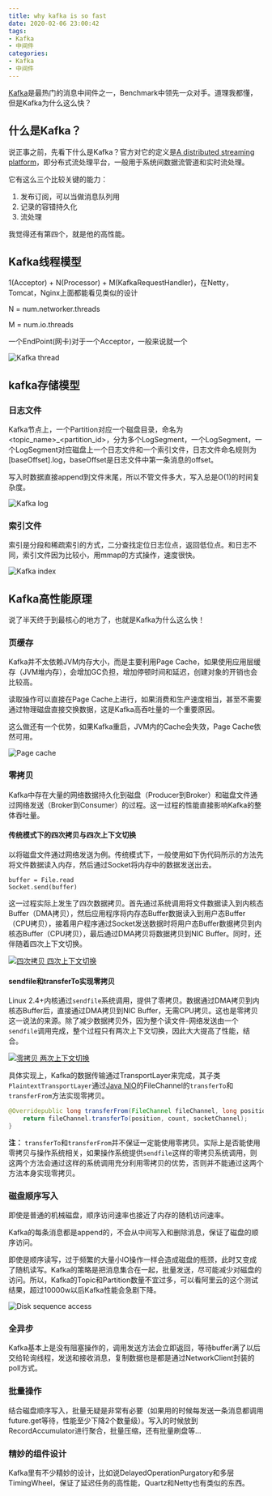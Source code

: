 ```yaml
---
title: why kafka is so fast
date: 2020-02-06 23:00:42
tags:
- Kafka
- 中间件
categories:
- Kafka
- 中间件
---
```


[Kafka](http://kafka.apache.org)是最热门的消息中间件之一，Benchmark中领先一众对手。道理我都懂，但是Kafka为什么这么快？

<!-- more -->

## 什么是Kafka？

说正事之前，先看下什么是Kafka？官方对它的定义是[A distributed streaming platform](http://kafka.apache.org/intro)，即分布式流处理平台，一般用于系统间数据流管道和实时流处理。

它有这么三个比较关键的能力：

1. 发布订阅，可以当做消息队列用
2. 记录的容错持久化
3. 流处理

我觉得还有第四个，就是他的高性能。

## Kafka线程模型

1(Acceptor) + N(Processor) + M(KafkaRequestHandler)，在Netty，Tomcat，Nginx上面都能看见类似的设计

N = num.networker.threads

M = num.io.threads

一个EndPoint(网卡)对于一个Acceptor，一般来说就一个

![Kafka thread](http://media.kosho.tech/blog/20200206/kafka-thread.png)

## kafka存储模型

### 日志文件

Kafka节点上，一个Partition对应一个磁盘目录，命名为<topic_name>_<partition_id>，分为多个LogSegment，一个LogSegment，一个LogSegment对应磁盘上一个日志文件和一个索引文件，日志文件命名规则为[baseOffset].log，baseOffset是日志文件中第一条消息的offset。

写入时数据直接append到文件末尾，所以不管文件多大，写入总是O(1)的时间复杂度。

![Kafka log](http://media.kosho.tech/blog/20200206/kafka-log-file.png)

### 索引文件

索引是分段和稀疏索引的方式，二分查找定位日志位点，返回低位点。和日志不同，索引文件因为比较小，用mmap的方式操作，速度很快。

![Kafka index](http://media.kosho.tech/blog/20200206/kafka-index.png)

## Kafka高性能原理

说了半天终于到最核心的地方了，也就是Kafka为什么这么快！

### 页缓存

Kafka并不太依赖JVM内存大小，而是主要利用Page Cache，如果使用应用层缓存（JVM堆内存），会增加GC负担，增加停顿时间和延迟，创建对象的开销也会比较高。

读取操作可以直接在Page Cache上进行，如果消费和生产速度相当，甚至不需要通过物理磁盘直接交换数据，这是Kafka高吞吐量的一个重要原因。

这么做还有一个优势，如果Kafka重启，JVM内的Cache会失效，Page Cache依然可用。

![Page cache](http://media.kosho.tech/blog/20200206/page-cache.png)

### 零拷贝

Kafka中存在大量的网络数据持久化到磁盘（Producer到Broker）和磁盘文件通过网络发送（Broker到Consumer）的过程。这一过程的性能直接影响Kafka的整体吞吐量。

#### 传统模式下的四次拷贝与四次上下文切换

以将磁盘文件通过网络发送为例。传统模式下，一般使用如下伪代码所示的方法先将文件数据读入内存，然后通过Socket将内存中的数据发送出去。

```
buffer = File.read
Socket.send(buffer)
```

这一过程实际上发生了四次数据拷贝。首先通过系统调用将文件数据读入到内核态Buffer（DMA拷贝），然后应用程序将内存态Buffer数据读入到用户态Buffer（CPU拷贝），接着用户程序通过Socket发送数据时将用户态Buffer数据拷贝到内核态Buffer（CPU拷贝），最后通过DMA拷贝将数据拷贝到NIC Buffer。同时，还伴随着四次上下文切换。

[![四次拷贝 四次上下文切换](http://media.kosho.tech/blog/20200206/zero-copy1.png)](http://www.jasongj.com/img/kafka/KafkaColumn6/BIO.png)

#### sendfile和transferTo实现零拷贝

Linux 2.4+内核通过`sendfile`系统调用，提供了零拷贝。数据通过DMA拷贝到内核态Buffer后，直接通过DMA拷贝到NIC Buffer，无需CPU拷贝。这也是零拷贝这一说法的来源。除了减少数据拷贝外，因为整个读文件-网络发送由一个`sendfile`调用完成，整个过程只有两次上下文切换，因此大大提高了性能，结合。

[![零拷贝 两次上下文切换](http://media.kosho.tech/blog/20200206/zero-copy2.png)](http://www.jasongj.com/img/kafka/KafkaColumn6/NIO.png)

具体实现上，Kafka的数据传输通过TransportLayer来完成，其子类`PlaintextTransportLayer`通过[Java NIO](http://www.jasongj.com/java/nio_reactor/)的FileChannel的`transferTo`和`transferFrom`方法实现零拷贝。

```java
@Overridepublic long transferFrom(FileChannel fileChannel, long position, long count) throws IOException {
    return fileChannel.transferTo(position, count, socketChannel);
}
```

**注：** `transferTo`和`transferFrom`并不保证一定能使用零拷贝。实际上是否能使用零拷贝与操作系统相关，如果操作系统提供`sendfile`这样的零拷贝系统调用，则这两个方法会通过这样的系统调用充分利用零拷贝的优势，否则并不能通过这两个方法本身实现零拷贝。

### 磁盘顺序写入

即使是普通的机械磁盘，顺序访问速率也接近了内存的随机访问速率。

Kafka的每条消息都是append的，不会从中间写入和删除消息，保证了磁盘的顺序访问。

即使是顺序读写，过于频繁的大量小IO操作一样会造成磁盘的瓶颈，此时又变成了随机读写。Kafka的策略是把消息集合在一起，批量发送，尽可能减少对磁盘的访问。所以，Kafka的Topic和Partition数量不宜过多，可以看阿里云的这个测试结果，超过10000w以后Kafka性能会急剧下降。

![Disk sequence access](http://media.kosho.tech/blog/20200206/disk-seq-access.webp.jpg)

### 全异步

Kafka基本上是没有阻塞操作的，调用发送方法会立即返回，等待buffer满了以后交给轮询线程，发送和接收消息，复制数据也是都是通过NetworkClient封装的poll方式。

### 批量操作

结合磁盘顺序写入，批量无疑是非常有必要（如果用的时候每发送一条消息都调用future.get等待，性能至少下降2个数量级）。写入的时候放到RecordAccumulator进行聚合，批量压缩，还有批量刷盘等...

### 精妙的组件设计

Kafka里有不少精妙的设计，比如说DelayedOperationPurgatory和多层TimingWheel，保证了延迟任务的高性能，Quartz和Netty也有类似的东西。